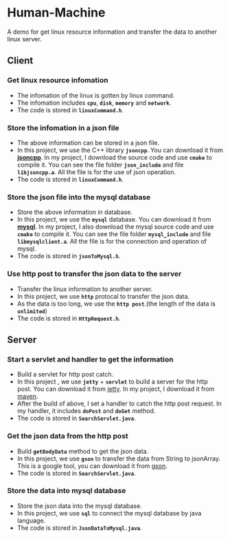 # Human-Machine

A demo for get linux resource information and transfer the data to another linux server.<br>

## Client

### Get linux resource infomation

- The infomation of the linux is gotten by linux command.<br>
- The infomation includes **`cpu`**, **`disk`**, **`memory`** and **`network`**.<br>
- The code is stored in **`linuxCommand.h`**.<br>

### Store the infomation in a json file

- The above information can be stored in a json file.<br>
- In this project, we use the C++ library **`jsoncpp`**. You can download it from **[jsoncpp](https://github.com/open-source-parsers/jsoncpp)**. In my project, I download the source code and use **`cmake`** to compile it. You can see the file folder **`json_include`** and file **`libjsoncpp.a`**. All the file is for the use of json operation.<br>
- The code is stored in **`linuxCommand.h`**.<br>

### Store the json file into the mysql database

- Store the above information in database.<br>
- In this project, we use the **`mysql`** database. You can download it from **[mysql](https://www.mysql.com/downloads/)**. In my project, I also download the mysql source code and use **`cmake`** to compile it. You can see the file folder **`mysql_include`** and file **`libmysqlclient.a`**. All the file is for the connection and operation of mysql.<br>
- The code is stored in **`jsonToMysql.h`**.<br>

### Use http post to transfer the json data to the server

- Transfer the linux information to another server.<br>
- In this project, we use **`http`** protocal to transfer the json data.<br>
- As the data is too long, we use the **`http post`**.(the length of the data is **`unlimited`**)<br>
- The code is stored in **`HttpRequest.h`**.<br>

## Server

### Start a servlet and handler to get the information

- Build a servlet for http post catch.<br>
- In this project , we use **`jetty`** + **`servlet`** to build a server for the http post. You can download it from [jetty](https://www.eclipse.org/jetty/download.html). In my project, I download it from [maven](https://mvnrepository.com/search?q=jetty). <br>
- After the build of above, I set a handler to catch the http post request. In my handler, it includes **`doPost`** and **`doGet`** method.<br>
- The code is stored in **`SearchServlet.java`**.<br>

### Get the json data from the http post

- Build **`getBodyData`** method to get the json data.<br>
- In this project, we use **`gson`** to transfer the data from String to jsonArray. This is a google tool, you can download it from [gson](https://mvnrepository.com/search?q=gson).
- The code is stored in **`SearchServlet.java`**.<br>

### Store the data into mysql database

- Store the json data into the mysql database.<br>
- In this project, we use **`sql`** to connect the mysql database by java language.<br>
- The code is stored in **`JsonDataToMysql.java`**.<br>
